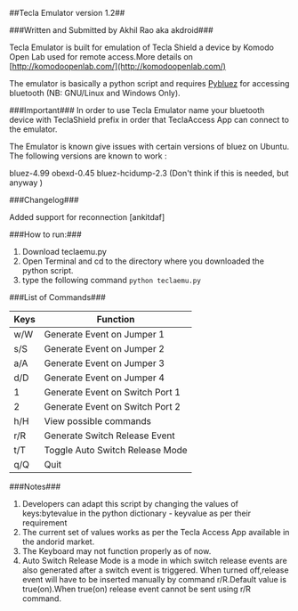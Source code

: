 ##Tecla Emulator version 1.2##

###Written and Submitted by Akhil Rao aka akdroid###

Tecla Emulator is built for emulation of Tecla Shield a device by Komodo Open Lab used for remote access.More details on [http://komodoopenlab.com/](http://komodoopenlab.com/)

The emulator is basically a python script and requires [Pybluez](http://code.google.com/p/pybluez/) for accessing bluetooth (NB: GNU/Linux and Windows Only).

###Important###
In order to use Tecla Emulator name your bluetooth device with TeclaShield prefix in order that TeclaAccess App can connect to the emulator.

The Emulator is known give issues with certain versions of bluez on Ubuntu.
The following versions are known to work :

bluez-4.99
obexd-0.45
bluez-hcidump-2.3 (Don't think if this is needed, but anyway )

###Changelog###

Added support for reconnection	[ankitdaf]

###How to run:###

1. Download teclaemu.py
2. Open Terminal and cd to the directory where you downloaded the python script.
3. type the following command `python teclaemu.py`

###List of Commands###

Keys | Function
--- | -------------------------
w/W | Generate Event on Jumper 1
s/S | Generate Event on Jumper 2 
a/A | Generate Event on Jumper 3 
d/D | Generate Event on Jumper 4 
1   | Generate Event on Switch Port 1
2   | Generate Event on Switch Port 2
h/H | View possible commands
r/R | Generate Switch Release Event
t/T | Toggle Auto Switch Release Mode 
q/Q | Quit 

###Notes###

1. Developers can adapt this script by changing the values of keys:bytevalue in the python dictionary - keyvalue as per their requirement
2. The current set of values works as per the Tecla Access App available in the andorid market.
3. The Keyboard may not function properly as of now.
4. Auto Switch Release Mode is a mode in which switch release events are also generated after a switch event is triggered.
When turned off,release event will have to be inserted manually by command r/R.Default value is true(on).When true(on)
release event cannot be sent using r/R command.  

